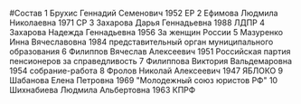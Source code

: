 #Состав
1 Брухис Геннадий Семенович 1952 ЕР
2 Ефимова Людмила Николаевна 1971 СР
3 Захарова Дарья Геннадьевна 1988 ЛДПР
4 Захарова Надежда Геннадьевна 1956 За женщин России
5 Мазуренко Инна Вячеславовна 1984 представительный орган муниципального образования
6 Филиппов Вячеслав Алексеевич 1951 Российская партия пенсионеров за справедливость
7 Филиппова Виктория Вальдемаровна 1954 собрание-работа
8 Фролов Николай Алексеевич 1947 ЯБЛОКО
9 Шабанова Елена Петровна 1969 \"Молодежный союз юристов РФ\"
10 Шихнабиева Людмила Альбертовна 1963 КПРФ
